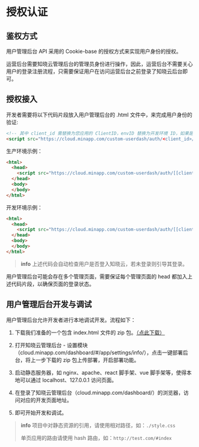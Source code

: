 # 授权认证

## 鉴权方式

用户管理后台 API 采用的 Cookie-base 的授权方式来实现用户身份的授权。

运营后台需要知晓云管理后台的管理员身份进行操作，因此，运营后台不需要关心用户的登录注册流程，只需要保证用户在访问运营后台之前登录了知晓云后台即可。

## 授权接入

开发者需要将以下代码片段放入用户管理后台的 .html 文件中，来完成用户身份的验证:

```html
<!-- 其中 client_id 需替换为您应用的 ClientID，envID 替换为开发环境 ID，如果是生产环境，则不需要填写 -->
<script src="https://cloud.minapp.com/custom-userdash/auth/<client_id>/?env_id=<envID>"></script>
```

生产环境示例：

```html
<html>
  <head>
    <script src="https://cloud.minapp.com/custom-userdash/auth/[[client_id]]/"></script>
  </head>
  <body>
  </body>
</html>
```

开发环境示例：

```html
<html>
  <head>
    <script src="https://cloud.minapp.com/custom-userdash/auth/[[client_id]]/?env_id={{envID}}"></script>
  </head>
  <body>
  </body>
</html>
```

> **info**
> 上述代码会自动检查用户是否登入知晓云，若未登录则引导其登录。

用户管理后台可能会存在多个管理页面，需要保证每个管理页面的 head 都加入上述代码片段，以确保页面的登录状态。

## 用户管理后台开发与调试

用户管理后台允许开发者进行本地调试开发。流程如下：

1. 下载我们准备的一个包含 index.html 文件的 zip 包。[（点此下载）](https://media.ifanrusercontent.com/hydrogen/user_dash_demo_NiOXXbjVStiKtPLo.zip)

2. 打开知晓云管理后台 - 设置模块（cloud.minapp.com/dashboard/#/app/settings/info/），点击一键部署后台，将上一步下载的 zip 包上传部署，开启部署功能。

2. 启动静态服务器，如 nginx、apache、react 脚手架、vue 脚手架等，使得本地可以通过 localhost、127.0.0.1 访问页面。

3. 在登录了知晓云管理后台（cloud.minapp.com/dashboard/）的浏览器，访问对应的开发页面地址。

4. 即可开始开发和调试。

> **info**
> 项目中对静态资源的引用，请使用相对路径，如：`./style.css`
>
> 单页应用的路由请使用 hash 路由，如：`http://test.com/#index`
